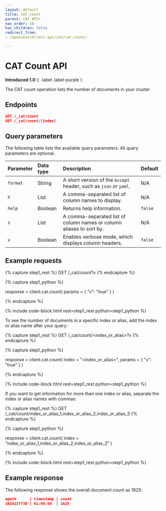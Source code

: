 ```yaml
---
layout: default
title: CAT count
parent: CAT APIs
nav_order: 10
has_children: false
redirect_from:
- /opensearch/rest-api/cat/cat-count/

---
```


# CAT Count API
**Introduced 1.0**
{: .label .label-purple }

The CAT count operation lists the number of documents in your cluster.


<!-- spec_insert_start
api: cat.count
component: endpoints
-->
## Endpoints
```json
GET /_cat/count
GET /_cat/count/{index}
```
<!-- spec_insert_end -->


<!-- spec_insert_start
api: cat.count
component: query_parameters
columns: Parameter, Data type, Description, Default
include_deprecated: false
-->
## Query parameters

The following table lists the available query parameters. All query parameters are optional.

| Parameter | Data type | Description | Default |
| :--- | :--- | :--- | :--- |
| `format` | String | A short version of the `Accept` header, such as `json` or `yaml`. | N/A |
| `h` | List | A comma-separated list of column names to display. | N/A |
| `help` | Boolean | Returns help information. | `false` |
| `s` | List | A comma-separated list of column names or column aliases to sort by. | N/A |
| `v` | Boolean | Enables verbose mode, which displays column headers. | `false` |

<!-- spec_insert_end -->

## Example requests

<!-- spec_insert_start
component: example_code
rest: GET /_cat/count?v
-->
{% capture step1_rest %}
GET /_cat/count?v
{% endcapture %}

{% capture step1_python %}


response = client.cat.count(
  params = { "v": "true" }
)

{% endcapture %}

{% include code-block.html
    rest=step1_rest
    python=step1_python %}
<!-- spec_insert_end -->

To see the number of documents in a specific index or alias, add the index or alias name after your query:

<!-- spec_insert_start
component: example_code
rest: GET /_cat/count/<index_or_alias>?v
-->
{% capture step1_rest %}
GET /_cat/count/<index_or_alias>?v
{% endcapture %}

{% capture step1_python %}


response = client.cat.count(
  index = "<index_or_alias>",
  params = { "v": "true" }
)

{% endcapture %}

{% include code-block.html
    rest=step1_rest
    python=step1_python %}
<!-- spec_insert_end -->

If you want to get information for more than one index or alias, separate the index or alias names with commas:

<!-- spec_insert_start
component: example_code
rest: GET /_cat/count/index_or_alias_1,index_or_alias_2,index_or_alias_3
-->
{% capture step1_rest %}
GET /_cat/count/index_or_alias_1,index_or_alias_2,index_or_alias_3
{% endcapture %}

{% capture step1_python %}


response = client.cat.count(
  index = "index_or_alias_1,index_or_alias_2,index_or_alias_3"
)

{% endcapture %}

{% include code-block.html
    rest=step1_rest
    python=step1_python %}
<!-- spec_insert_end -->

## Example response

The following response shows the overall document count as 1625:

```json
epoch      | timestamp | count
1624237738 | 01:08:58  | 1625
```
